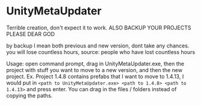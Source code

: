 # UnityMetaUpdater
Terrible creation, don't expect it to work. ALSO BACKUP YOUR PROJECTS PLEASE DEAR GOD

by backup I mean both previous and new version, dont take any chances. you will lose countless hours, source: people who have lost countless hours

Usage: open command prompt, drag in UnityMetaUpdater.exe, then the project with stuff you want to move to a new version, and then the new project.
Ex. Project 1.4.8 contains prefabs that I want to move to 1.4.13, I would put in `<path to UnityMetaUpdater.exe> <path to 1.4.8> <path to 1.4.13>` and press enter. You can drag in the files / folders instead of copying the paths.
